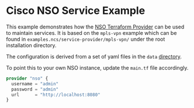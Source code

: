 # Cisco NSO Service Example

This example demonstrates how the [NSO Terraform Provider](https://registry.terraform.io/providers/netascode/nso/latest/docs) can be used to maintain services. It is based on the `mpls-vpn` example which can be found in `examples.ncs/service-provider/mpls-vpn/` under the root installation directory.

The configuration is derived from a set of yaml files in the `data` [directory](https://github.com/netascode/terraform-nso-service-example/tree/main/data).

To point this to your own NSO instance, update the `main.tf` file accordingly.

```terraform
provider "nso" {
  username = "admin"
  password = "admin"
  url      = "http://localhost:8080"
}
```
